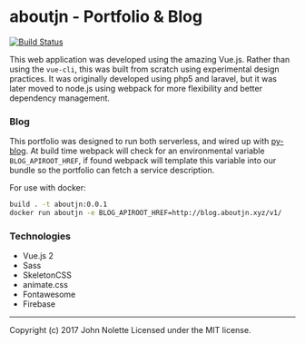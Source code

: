 # aboutjn - **Portfolio & Blog**

[![Build Status](https://travis-ci.org/neetjn/aboutjn.svg?branch=master)](https://travis-ci.org/neetjn/aboutjn)

This web application was developed using the amazing Vue.js.
Rather than using the `vue-cli`, this was built from scratch using experimental design practices. It was originally developed using php5 and laravel, but it was later moved to node.js using webpack for more flexibility and better dependency management.

### Blog

This portfolio was designed to run both serverless, and wired up with [py-blog](https://github.com/neetjn/py-blog). At build time webpack will check for an environmental variable `BLOG_APIROOT_HREF`, if found webpack will template this variable into our bundle so the portfolio can fetch a service description.

For use with docker:

```bash
build . -t aboutjn:0.0.1
docker run aboutjn -e BLOG_APIROOT_HREF=http://blog.aboutjn.xyz/v1/
```

### Technologies
* Vue.js 2
* Sass
* SkeletonCSS
* animate.css
* Fontawesome
* Firebase

---

Copyright (c) 2017 John Nolette Licensed under the MIT license.
